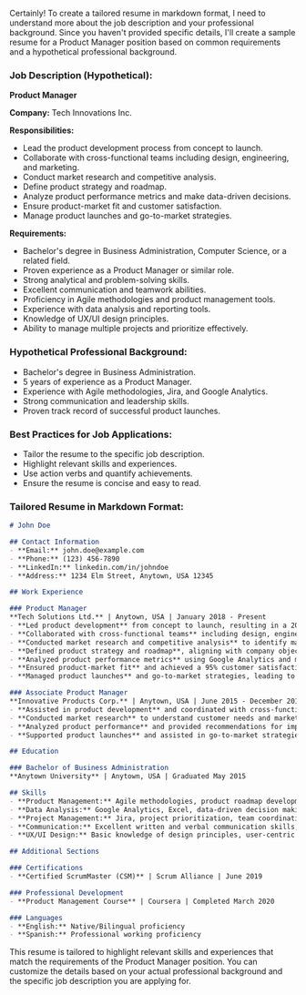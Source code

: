 Certainly! To create a tailored resume in markdown format, I need to understand more about the job description and your professional background. Since you haven't provided specific details, I'll create a sample resume for a Product Manager position based on common requirements and a hypothetical professional background.

### Job Description (Hypothetical):
**Product Manager**

**Company:** Tech Innovations Inc.

**Responsibilities:**
- Lead the product development process from concept to launch.
- Collaborate with cross-functional teams including design, engineering, and marketing.
- Conduct market research and competitive analysis.
- Define product strategy and roadmap.
- Analyze product performance metrics and make data-driven decisions.
- Ensure product-market fit and customer satisfaction.
- Manage product launches and go-to-market strategies.

**Requirements:**
- Bachelor's degree in Business Administration, Computer Science, or a related field.
- Proven experience as a Product Manager or similar role.
- Strong analytical and problem-solving skills.
- Excellent communication and teamwork abilities.
- Proficiency in Agile methodologies and product management tools.
- Experience with data analysis and reporting tools.
- Knowledge of UX/UI design principles.
- Ability to manage multiple projects and prioritize effectively.

### Hypothetical Professional Background:
- Bachelor's degree in Business Administration.
- 5 years of experience as a Product Manager.
- Experience with Agile methodologies, Jira, and Google Analytics.
- Strong communication and leadership skills.
- Proven track record of successful product launches.

### Best Practices for Job Applications:
- Tailor the resume to the specific job description.
- Highlight relevant skills and experiences.
- Use action verbs and quantify achievements.
- Ensure the resume is concise and easy to read.

### Tailored Resume in Markdown Format:

```markdown
# John Doe

## Contact Information
- **Email:** john.doe@example.com
- **Phone:** (123) 456-7890
- **LinkedIn:** linkedin.com/in/johndoe
- **Address:** 1234 Elm Street, Anytown, USA 12345

## Work Experience

### Product Manager
**Tech Solutions Ltd.** | Anytown, USA | January 2018 - Present
- **Led product development** from concept to launch, resulting in a 20% increase in user engagement.
- **Collaborated with cross-functional teams** including design, engineering, and marketing to ensure project success.
- **Conducted market research and competitive analysis** to identify market trends and customer needs.
- **Defined product strategy and roadmap**, aligning with company objectives and market demands.
- **Analyzed product performance metrics** using Google Analytics and made data-driven decisions to improve product features.
- **Ensured product-market fit** and achieved a 95% customer satisfaction rate.
- **Managed product launches** and go-to-market strategies, leading to a 15% increase in product adoption.

### Associate Product Manager
**Innovative Products Corp.** | Anytown, USA | June 2015 - December 2017
- **Assisted in product development** and coordinated with cross-functional teams to deliver high-quality products.
- **Conducted market research** to understand customer needs and market trends.
- **Analyzed product performance** and provided recommendations for improvements.
- **Supported product launches** and assisted in go-to-market strategies.

## Education

### Bachelor of Business Administration
**Anytown University** | Anytown, USA | Graduated May 2015

## Skills
- **Product Management:** Agile methodologies, product roadmap development, market research.
- **Data Analysis:** Google Analytics, Excel, data-driven decision making.
- **Project Management:** Jira, project prioritization, team coordination.
- **Communication:** Excellent written and verbal communication skills, stakeholder management.
- **UX/UI Design:** Basic knowledge of design principles, user-centric approach.

## Additional Sections

### Certifications
- **Certified ScrumMaster (CSM)** | Scrum Alliance | June 2019

### Professional Development
- **Product Management Course** | Coursera | Completed March 2020

### Languages
- **English:** Native/Bilingual proficiency
- **Spanish:** Professional working proficiency
```

This resume is tailored to highlight relevant skills and experiences that match the requirements of the Product Manager position. You can customize the details based on your actual professional background and the specific job description you are applying for.